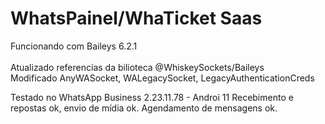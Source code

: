 # WhatsPainel/WhaTicket Saas</br>
Funcionando com Baileys 6.2.1 </br>
</br> Atualizado referencias da bilioteca @WhiskeySockets/Baileys</br>
Modificado AnyWASocket, WALegacySocket, LegacyAuthenticationCreds</br>

Testado no WhatsApp Business 2.23.11.78 - Androi 11
Recebimento e repostas ok, envio de mídia ok.
Agendamento de mensagens ok.

